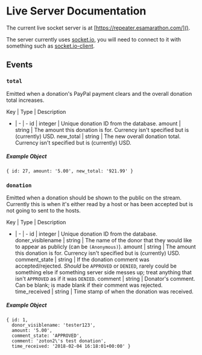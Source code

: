 # Live Server Documentation

The current live socket server is at [https://repeater.esamarathon.com/]().

The server currently uses [socket.io](https://socket.io/), you will need to connect to it with something such as [socket.io-client](https://github.com/socketio/socket.io-client).

## Events

### `total`

Emitted when a donation's PayPal payment clears and the overall donation total increases.

Key | Type | Description
- | - | -
id | integer | Unique donation ID from the database.
amount | string | The amount this donation is for. Currency isn't specified but is (currently) USD.
new_total | string | The new overall donation total. Currency isn't specified but is (currently) USD.

##### Example Object

```
{ id: 27, amount: '5.00', new_total: '921.99' }
```

### `donation`

Emitted when a donation should be shown to the public on the stream. Currently this is when it's either read by a host or has been accepted but is not going to sent to the hosts.

Key | Type | Description
- | - | -
id | integer | Unique donation ID from the database.
doner_visiblename | string | The name of the donor that they would like to appear as publicly (can be `(Anonymous)`).
amount | string | The amount this donation is for. Currency isn't specified but is (currently) USD.
comment_state | string | If the donation comment was accepted/rejected. *Should* be `APPROVED` or `DENIED`, rarely could be something else if something server side messes up; treat anything that isn't `APPROVED` as if it was `DENIED`.
comment | string | Donator's comment. Can be blank; is made blank if their comment was rejected.
time_received | string | Time stamp of when the donation was received.

##### Example Object

```
{ id: 1,
  donor_visiblename: 'tester123',
  amount: '5.00',
  comment_state: 'APPROVED',
  comment: 'zoton2\'s test donation',
  time_received: '2018-02-04 16:18:01+00:00' }
```
